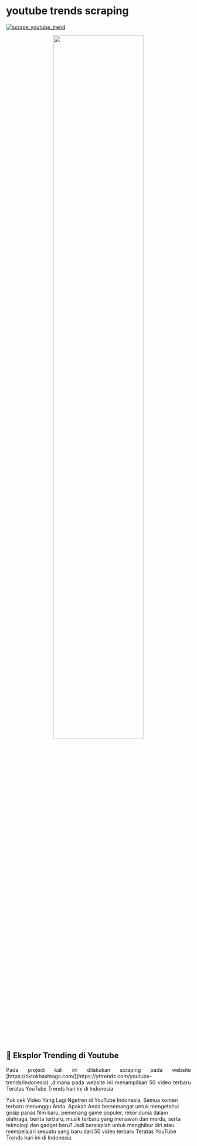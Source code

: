 # **youtube trends scraping** 

[![scrape_youtube_trend](https://github.com/diniramadhani/scraping-youtube-trends/actions/workflows/main.yml/badge.svg)](https://github.com/diniramadhani/scraping-youtube-trends/actions/workflows/main.yml)

<p align="center" width="100%">
    <img width="70%" src="[https://kaydee.net/blog/wp-content/uploads/2022/07/what-is-a-hashtag-camel-case-1024x504.png](https://github.com/diniramadhani/scraping-youtube-trends/blob/main/youtube.png)">
</p>

## :blue_book: **Eksplor Trending di Youtube**
<p align="justify">
Pada project kali ini dilakukan scraping pada website [https://tiktokhashtags.com/](https://yttrendz.com/youtube-trends/indonesia) ,dimana pada website ini menampilkan 50 video terbaru Teratas YouTube Trends hari ini di Indonesia

Yuk cek Video Yang Lagi Ngetren di YouTube Indonesia. Semua konten terbaru menunggu Anda. Apakah Anda bersemangat untuk mengetahui gosip panas film baru, pemenang game populer, rekor dunia dalam olahraga, berita terbaru, musik terbaru yang menawan dan merdu, serta teknologi dan gadget baru? Jadi bersiaplah untuk menghibur diri atau mempelajari sesuatu yang baru dari 50 video terbaru Teratas YouTube Trends hari ini di Indonesia.
</p>
